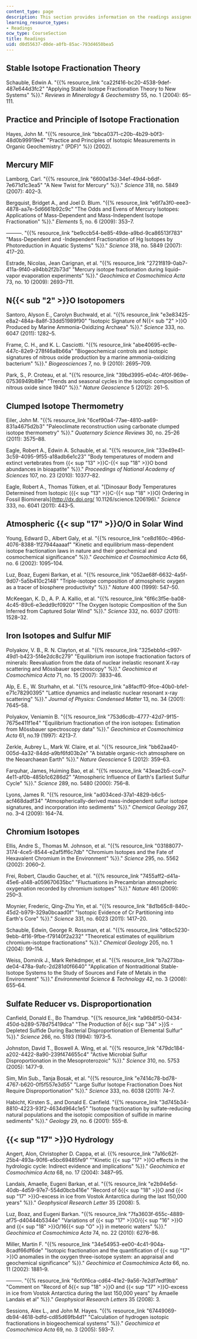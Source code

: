 ```yaml
---
content_type: page
description: This section provides information on the readings assigned for the course.
learning_resource_types:
- Readings
ocw_type: CourseSection
title: Readings
uid: d0d55637-d0de-a0fb-85ac-793d4650bea5
---
```


Stable Isotope Fractionation Theory
-----------------------------------

Schauble, Edwin A. "{{% resource_link "ca22f416-bc20-4538-9def-487e644d3fc2" "Applying Stable Isotope Fractionation Theory to New Systems" %}}." _Reviews in Mineralogy & Geochemistry_ 55, no. 1 (2004): 65–111.

Practice and Principle of Isotope Fractionation
-----------------------------------------------

Hayes, John M. "{{% resource_link "bbca0371-c20b-4b29-b0f3-48d0b99919e4" "Practice and Principles of Isotopic Measurements in Organic Geochemistry.\" (PDF)" %}} (2002).

Mercury MIF
-----------

Lamborg, Carl. "{{% resource_link "6600a13d-34ef-49d4-b6df-7e671d1c3ea5" "A New Twist for Mercury" %}}." _Science_ 318, no. 5849 (2007): 402–3.

Bergquist, Bridget A., and Joel D. Blum. "{{% resource_link "e6f7a3f0-eee3-4878-aa7e-5d6661b92c9c" "The Odds and Evens of Mercury Isotopes: Applications of Mass-Dependent and Mass-Independent Isotope Fractionation" %}}." _Elements_ 5, no. 6 (2009): 353–7.

———. "{{% resource_link "be9ccb54-be85-49de-a9bd-9ca86513f783" "Mass-Dependent and -Independent Fractionation of Hg Isotopes by Photoreduction in Aquatic Systems" %}}." _Science_ 318, no. 5849 (2007): 417–20.

Estrade, Nicolas, Jean Carignan, et al. "{{% resource_link "2721f819-0ab7-411a-9f40-a94bb2f2b73d" "Mercury isotope fractionation during liquid–vapor evaporation experiments" %}}." _Geochimica et Cosmochimica Acta_ 73, no. 10 (2009): 2693–711.

N{{< sub "2" >}}O Isotopomers
-----------------------------

Santoro, Alyson E., Carolyn Buchwald, et al. "{{% resource_link "e3e83425-e8a2-484a-8a8f-33dd51989f90" "Isotopic Signature of N{{< sub \"2\" >}}O Produced by Marine Ammonia-Oxidizing Archaea" %}}." _Science_ 333, no. 6047 (2011): 1282–5.

Frame, C. H., and K. L. Casciotti. "{{% resource_link "abe40695-ec9e-447c-82e9-278f46a8b66a" "Biogeochemical controls and isotopic signatures of nitrous oxide production by a marine ammonia-oxidizing bacterium" %}}." _Biogeosciences_ 7, no. 9 (2010): 2695–709.

Park, S., P. Croteau, et al. "{{% resource_link "39bd3995-e04c-4f0f-969e-07536949b89e" "Trends and seasonal cycles in the isotopic composition of nitrous oxide since 1940" %}}." _Nature Geoscience_ 5 (2012): 261–5.

Clumped Isotope Thermometry
---------------------------

Eiler, John M. "{{% resource_link "6cef90a4-77ae-4810-aa69-831a4675d2b3" "Paleoclimate reconstruction using carbonate clumped isotope thermometry" %}}." _Quaternary Science Reviews_ 30, no. 25–26 (2011): 3575–88.

Eagle, Robert A., Edwin A. Schauble, et al. "{{% resource_link "33e49e41-3c59-4095-9f55-a18adb6e1c23" "Body temperatures of modern and extinct vertebrates from {{< sup \"13\" >}}C-{{< sup \"18\" >}}O bond abundances in bioapatite" %}}." _Proceedings of National Academy of Sciences_ 107, no. 23 (2010): 10377–82.

Eagle, Robert A., Thomas Tütken, et al. "[Dinosaur Body Temperatures Determined from Isotopic ({{< sup "13" >}}C-{{< sup "18" >}}O) Ordering in Fossil Biominerals](http://dx.doi.org/ 10.1126/science.1206196)." _Science_ 333, no. 6041 (2011): 443–5.

Atmospheric {{< sup "17" >}}O/O in Solar Wind
---------------------------------------------

Young, Edward D., Albert Galy, et al. "{{% resource_link "ce8d160c-496d-4076-8388-1f27944aaaaf" "Kinetic and equilibrium mass-dependent isotope fractionation laws in nature and their geochemical and cosmochemical significance" %}}." _Geochimica et Cosmochimica Acta_ 66, no. 6 (2002): 1095–104.

Luz, Boaz, Eugeni Barkan, et al. "{{% resource_link "052ae68f-6632-4a5f-9d07-5a5b410c2148" "Triple-isotope composition of atmospheric oxygen as a tracer of biosphere productivity" %}}." _Nature_ 400 (1999): 547–50.

McKeegan, K. D., A. P. A. Kallio, et al. "{{% resource_link "6f6c3f5e-ba08-4c45-89c6-e3edd9cf0920" "The Oxygen Isotopic Composition of the Sun Inferred from Captured Solar Wind" %}}." _Science_ 332, no. 6037 (2011): 1528–32.

Iron Isotopes and Sulfur MIF
----------------------------

Polyakov, V. B., R. N. Clayton, et al. "{{% resource_link "325ebb1d-c997-49d1-b423-5f4e2dc8c279" "Equilibrium iron isotope fractionation factors of minerals: Reevaluation from the data of nuclear inelastic resonant X-ray scattering and Mössbauer spectroscopy" %}}." _Geochimica et Cosmochimica Acta_ 71, no. 15 (2007): 3833–46.

Alp, E. E., W. Sturhahn, et al. "{{% resource_link "a8facff0-9fce-40b0-bfe1-e71c78290395" "Lattice dynamics and inelastic nuclear resonant x-ray scattering" %}}." _Journal of Physics: Condensed Matter_ 13, no. 34 (2001): 7645–58.

Polyakov, Veniamin B. "{{% resource_link "753d6cdb-4777-42d7-9f15-7675e411f1e4" "Equilibrium fractionation of the iron isotopes: Estimation from Mössbauer spectroscopy data" %}}." _Geochimica et Cosmochimica Acta_ 61, no.19 (1997): 4213–7.

Zerkle, Aubrey L., Mark W. Claire, et al. "{{% resource_link "bb62aa40-005d-4a32-84dd-a9bf6fd03b2e" "A bistable organic-rich atmosphere on the Neoarchaean Earth" %}}." _Nature Geoscience_ 5 (2012): 359–63.

Farquhar, James, Huiming Bao, et al. "{{% resource_link "43eae2b5-cce7-4e11-af0b-485b1c6286d2" "Atmospheric Influence of Earth's Earliest Sulfur Cycle" %}}." _Science_ 289, no. 5480 (2000): 756–8.

Lyons, James R. "{{% resource_link "ad034ced-37a1-4829-b6c5-acf468dadf34" "Atmospherically-derived mass-independent sulfur isotope signatures, and incorporation into sediments" %}}." _Chemical Geology_ 267, no. 3–4 (2009): 164–74.

Chromium Isotopes
-----------------

Ellis, Andre S., Thomas M. Johnson, et al. "{{% resource_link "03188077-3174-4ce5-8544-e2af5ff6c7db" "Chromium Isotopes and the Fate of Hexavalent Chromium in the Environment" %}}." _Science_ 295, no. 5562 (2002): 2060–2.

Frei, Robert, Claudio Gaucher, et al. "{{% resource_link "7455aff2-d41a-45e6-a148-a059670635bc" "Fluctuations in Precambrian atmospheric oxygenation recorded by chromium isotopes" %}}." _Nature_ 461 (2009): 250–3.

Moynier, Frederic, Qing-Zhu Yin, et al. "{{% resource_link "8d1b65c8-840c-45d2-b979-329a0bcaad0f" "Isotopic Evidence of Cr Partitioning into Earth's Core" %}}." _Science_ 331, no. 6023 (2011): 1417–20.

Schauble, Edwin, George R. Rossman, et al. "{{% resource_link "d6bc5230-9ebb-4f16-9fbe-f79140f2a232" "Theoretical estimates of equilibrium chromium-isotope fractionations" %}}." _Chemical Geology_ 205, no. 1 (2004): 99–114.

Weiss, Dominik J., Mark Rehkdmper, et al. "{{% resource_link "b7a273ba-de04-478a-9afc-2d281d0f6640" "Application of Nontraditional Stable-Isotope Systems to the Study of Sources and Fate of Metals in the Environment" %}}." _Environmental Science & Technology_ 42, no. 3 (2008): 655–64.

Sulfate Reducer vs. Disproportionation
--------------------------------------

Canfield, Donald E., Bo Thamdrup. "{{% resource_link "a96b8f50-0434-450d-b289-578d75419dca" "The Production of δ{{< sup \"34\" >}}S - Depleted Sulfide During Bacterial Disproportionation of Elemental Sulfur" %}}." _Science_ 266, no. 5193 (1994): 1973–5.

Johnston, David T., Boswell A. Wing, et al. "{{% resource_link "479dc184-a202-4422-8a90-239f474655c4" "Active Microbial Sulfur Disproportionation in the Mesoproterozoic" %}}." _Science_ 310, no. 5753 (2005): 1477–9.

Sim, Min Sub., Tanja Bosak, et al. "{{% resource_link "e7414c78-bd78-4767-b620-0f5f557e3d55" "Large Sulfur Isotope Fractionation Does Not Require Disproportionation" %}}." _Science_ 333, no. 6038 (2011): 74–7.

Habicht, Kirsten S., and Donald E. Canfield. "{{% resource_link "3d745b34-8810-4223-93f2-4634d964c1e5" "Isotope fractionation by sulfate-reducing natural populations and the isotopic composition of sulfide in marine sediments" %}}." _Geology_ 29, no. 6 (2001): 555–8.

{{< sup "17" >}}O Hydrology
---------------------------

Angert, Alon, Christopher D. Cappa, et al. {{% resource_link "7a16c62f-25b4-493a-90f6-e5bc69485fe9" "\"Kinetic {{< sup \"17\" >}}O effects in the hydrologic cycle: Indirect evidence and implications" %}}." _Geochimica et Cosmochimica Acta_ 68, no. 17 (2004): 3487–95.

Landais, Amaelle, Eugeni Barkan, et al. "{{% resource_link "e2b94e5d-40db-4d59-97e7-554d0bcb416e" "Record of δ{{< sup \"18\" >}}O and {{< sup \"17\" >}}O-excess in ice from Vostok Antarctica during the last 150,000 years" %}}." _Geophysical Research Letter_ 35 (2008): 5.

Luz, Boaz, and Eugeni Barkan. "{{% resource_link "7fa3603f-655c-4889-af75-d40444b5344e" "Variations of {{< sup \"17\" >}}O/{{< sup \"16\" >}}O and {{< sup \"18\" >}}O/16{{< sup \"O\" >}} in meteoric waters" %}}." _Geochimica et Cosmochimica Acta_ 74, no. 22 (2010): 6276–86.

Miller, Martin F. "{{% resource_link "34e54953-ee00-4c41-904a-8cadf66df6de" "Isotopic fractionation and the quantification of {{< sup \"17\" >}}O anomalies in the oxygen three-isotope system: an appraisal and geochemical significance" %}}." _Geochimica et Cosmochimica Acta_ 66, no. 11 (2002): 1881–9.

———. "{{% resource_link "6cf0f6ca-cd64-41e2-9a56-7e2df7edf9bb" "Comment on \"Record of δ{{< sup \"18\" >}}O and {{< sup \"17\" >}}O-excess in ice from Vostok Antarctica during the last 150,000 years\" by Amaelle Landais et al" %}}." _Geophysical Research Letters_ 35 (2008): 3.

Sessions, Alex L., and John M. Hayes. "{{% resource_link "67449069-db94-4618-bdfd-cd85d69fb4d1" "Calculation of hydrogen isotopic fractionations in biogeochemical systems" %}}." _Geochimica et Cosmochimica Acta_ 69, no. 3 (2005): 593–7.
